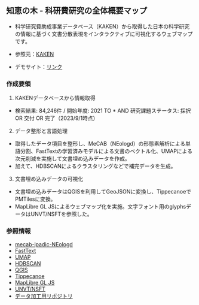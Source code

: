 ## 知恵の木 - 科研費研究の全体概要マップ

- 科学研究費助成事業データベース（KAKEN）から取得した日本の科学研究の情報に基づく文書分散表現をインタラクティブに可視化するウェブマップです。


- 参照元：[KAKEN](https://kaken.nii.ac.jp/)
- デモサイト：[リンク](https://kashiwa.co-place.com/cmap/chienoki/)


### 作成要領
1. KAKENデータベースから情報取得
- 検索結果: 84,246件 / 開始年度: 2021 TO * AND 研究課題ステータス: 採択 OR 交付 OR 完了（2023/9/1時点）

2. データ整形と言語処理
- 取得したデータ項目を整形し、MeCAB（NEologd）の形態素解析による単語分割、FastTextの学習済みモデルによる文書のベクトル化、UMAPによる次元削減を実施して文書埋め込みデータを作成。
- 加えて、HDBSCANによるクラスタリングなどで補完データを生成。

3. 文書埋め込みデータの可視化
- 文書埋め込みデータはQGISを利用してGeoJSONに変換し、TippecanoeでPMTilesに変換。
- MapLibre GL JSによるウェブマップ化を実施。文字フォント用のglyphsデータはUNVT/NSFTを参照した。

### 参照情報
- [mecab-ipadic-NEologd](https://github.com/neologd/mecab-ipadic-neologd/blob/master/README.ja.md)
- [FastText](https://fasttext.cc/)
- [UMAP](https://umap-learn.readthedocs.io/en/latest/)
- [HDBSCAN](https://hdbscan.readthedocs.io/en/latest/how_hdbscan_works.html)
- [QGIS](https://qgis.org/ja/site/)
- [Tippecanoe](https://github.com/felt/tippecanoe)
- [MapLibre GL JS](https://maplibre.org/projects/maplibre-gl-js/)
- [UNVT/NSFT](https://github.com/unvt/nsft)
- [データ加工用リポジトリ](https://github.com/sanskruthiya/MapNLP/)
